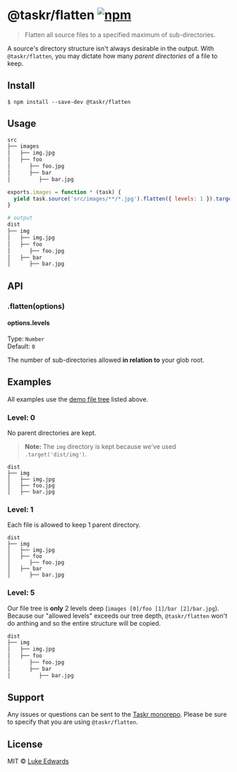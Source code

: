 # @taskr/flatten [![npm](https://img.shields.io/npm/v/@taskr/flatten.svg)](https://npmjs.org/package/@taskr/flatten)

> Flatten all source files to a specified maximum of sub-directories.

A source's directory structure isn't always desirable in the output. With `@taskr/flatten`, you may dictate how many _parent directories_ of a file to keep.

## Install

```
$ npm install --save-dev @taskr/flatten
```

## Usage

```sh
src
├── images
│   ├── img.jpg
│   ├── foo
│      ├── foo.jpg
│      ├── bar
│         ├── bar.jpg
```

```js
exports.images = function * (task) {
  yield task.source('src/images/**/*.jpg').flatten({ levels: 1 }).target('dist/img');
}
```

```sh
# output
dist
├── img
│   ├── img.jpg
│   ├── foo
│      ├── foo.jpg
│   ├── bar
│      ├── bar.jpg
```

## API

### .flatten(options)

#### options.levels

Type: `Number`<br>
Default: `0`

The number of sub-directories allowed **in relation to** your glob root.


## Examples

All examples use the [demo file tree](#usage) listed above.

### Level: 0

No parent directories are kept.

> **Note:** The `img` directory is kept because we've used `.target('dist/img')`.

```
dist
├── img
│   ├── img.jpg
│   ├── foo.jpg
│   ├── bar.jpg
```

### Level: 1

Each file is allowed to keep 1 parent directory.

```
dist
├── img
│   ├── img.jpg
│   ├── foo
│      ├── foo.jpg
│   ├── bar
│      ├── bar.jpg
```

### Level: 5

Our file tree is **only** 2 levels deep (`images [0]/foo [1]/bar [2]/bar.jpg`). Because our "allowed levels" exceeds our tree depth, `@taskr/flatten` won't do anthing and so the entire structure will be copied.

```sh
dist
├── img
│   ├── img.jpg
│   ├── foo
│      ├── foo.jpg
│      ├── bar
│         ├── bar.jpg
```


## Support

Any issues or questions can be sent to the [Taskr monorepo](https://github.com/lukeed/taskr/issues/new). Please be sure to specify that you are using `@taskr/flatten`.

## License

MIT © [Luke Edwards](https://lukeed.com)
